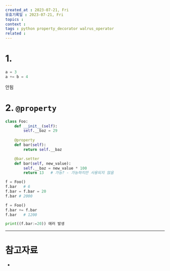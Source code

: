 ```yaml
---
created_at : 2023-07-21, Fri
유효기록일 : 2023-07-21, Fri
topics : 
context : 
tags : python property_decorator walrus_operator
related : 
---
```

# 1.
```python
a = 3
a += b = 4
```

안됨

# 2. `@property`

```python
class Foo:
    def __init__(self):
        self.__baz = 29
    
    @property
    def bar(self):
        return self.__baz

    @bar.setter
    def bar(self, new_value):
        self.__baz = new_value * 100
        return 13   # 가능? - 가능하지만 사용되지 않음
```

```python
f = Foo()
f.bar   # 6
f.bar = f.bar = 20
f.bar # 2000
```

```python
f = Foo()
f.bar += f.bar
f.bar   # 1200
```

```python
print((f.bar:=20)) 에러 발생
```





---
# 참고자료
- 


[^1]: 
